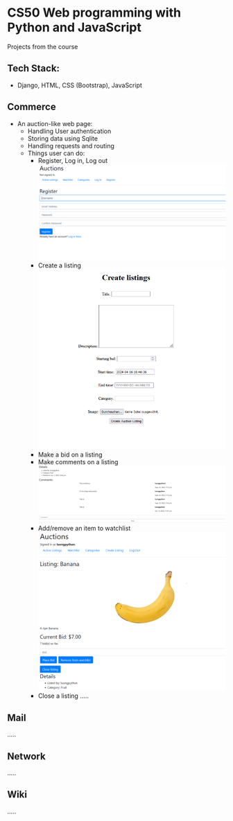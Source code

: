 # CS50 Web programming with Python and JavaScript
Projects from the course

## Tech Stack: 
  - Django, HTML, CSS (Bootstrap), JavaScript

## Commerce
- An auction-like web page:
    + Handling User authentication
    + Storing data using Sqlite
    + Handling requests and routing
    + Things user can do:
        + Register, Log in, Log out
         ![image](commerce/auctions/static/images/auth.PNG)
        + Create a listing
         ![image](commerce/auctions/static/images/createListing.PNG)
        + Make a bid on a listing
        + Make comments on a listing
         ![image](commerce/auctions/static/images/comment.PNG)
        + Add/remove an item to watchlist
         ![image](commerce/auctions/static/images/Placebid.PNG)
        + Close a listing
.....
## Mail
.....
## Network
.....
## Wiki
.....

